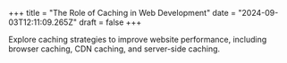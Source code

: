 +++
title = "The Role of Caching in Web Development"
date = "2024-09-03T12:11:09.265Z"
draft = false
+++

  Explore caching strategies to improve website performance, including browser caching, CDN caching, and server-side caching.
        
